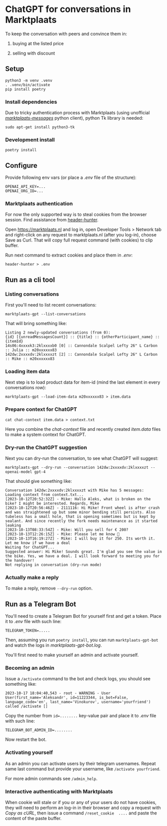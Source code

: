 # ChatGPT for conversations in Marktplaats

To keep the conversation with peers and convince them in:

1. buying at the listed price

2. selling with discount


## Setup

```
python3 -m venv .venv
. .venv/bin/activate
pip install poetry
```

### Install dependencies

Due to tricky authentication process with Marktplaats (using unofficial [*marktplaats-messages*](https://github.com/aleksandr-vin/marktplaats-messages) python client),
python Tk library is needed:

```
sudo apt-get install python3-tk
```

### Development install

```
poetry install
```


## Configure

Provide following env vars (or place a *.env* file of the structure):

```
OPENAI_API_KEY=...
OPENAI_ORG_ID=...
```

### Marktplaats authentication

For now the only supported way is to steal cookies from the browser session. Find assistance from [header-hunter](https://github.com/aleksandr-vin/header-hunter).

Open https://marktplaats.nl and log in, open Developer Tools > Network tab and right-click on any request to marktplaats.nl (after you log-in), choose Save as Curl.
That will copy full request command (with cookies) to clip buffer.

Run next command to extract cookies and place them in *.env*:

```
header-hunter > .env
```


## Run as a cli tool

### Listing conversations

First you'll need to list recent conversations:

```
marktplaats-gpt --list-conversations
```

That will bring something like:

```
Listing 2 newly-updated conversations (from 0):
{id} [{unreadMessagesCount}] :: {title} :: {otherParticipant_name} :: {itemId}
14s06:4xxxxk3:2klxxxxb0 [0] :: Cannondale Scalpel Lefty 26" L Carbon :: Julia :: m20xxxxxx83
142dw:2xxxxdv:2klxxxxzt [2] :: Cannondale Scalpel Lefty 26" L Carbon :: Mike :: m20xxxxxx83
```

### Loading item data

Next step is to load product data for item-id (mind the last element in every conversations row):

```
marktplaats-gpt --load-item-data m20xxxxxx83 > item.data
```

### Prepare context for ChatGPT

```
cat chat-context item.data > context.txt
```

Here you combine the *chat-context* file and recently created *item.data* files to make a system context for ChatGPT.

### Dry-run the ChatGPT suggestion

Next you can dry-run the conversation, to see what ChatGPT will suggest:

```
marktplaats-gpt --dry-run --conversation 142dw:2xxxxdv:2klxxxxzt --openai-model gpt-4
```

That should give something like:

```
Conversation 142dw:2xxxxdv:2klxxxxzt with Mike has 5 messages:
Loading context from context.txt...
[2023-10-12T20:52:32Z] - Mike: Hallo Aleks, what is broken on the bike? I might be interested. Regards, Mike
[2023-10-12T20:56:46Z] - 2111116: Hi Mike! Front wheel is after crash and was straightened up but some minor bending still persists. Also tubeless has a small hole, that is opening sometimes but is kept by sealant. And since recently the fork needs maintenance as it started leaking
[2023-10-13T08:33:54Z] - Mike: Will you sell for € 200?
[2023-10-13T12:26:15Z] - Mike: Please let me know 🙏
[2023-10-13T16:19:27Z] - Mike: I will buy it for 250. Its worth it. Let me know if we have a deal
Waiting for ChatGPT...
Suggested answer: Hi Mike! Sounds great. I'm glad you see the value in the bike. Yes, we have a deal. I will look forward to meeting you for the handover!
Not replying in conversation (dry-run mode)
```

### Actually make a reply

To make a reply, remove `--dry-run` option.

## Run as a Telegram Bot

You'll need to create a Telegram Bot for yourself first and get a token. Place it to *.env* file with such line:

```
TELEGRAM_TOKEN=.....
```

Then, assuming you run `poetry install`, you can run `marktplaats-gpt-bot` and watch the logs in *marktplaats-gpt-bot.log*.

You'll first need to make yourself an admin and activate yourself.

### Becoming an admin

Issue a `/activate` command to the bot and check logs, you should see something like:

```
2023-10-17 18:04:40,543 - root - WARNING - User User(first_name='Aleksandr', id=11223344, is_bot=False, language_code='en', last_name='Vinokurov', username='yourfriend') called /activate []
```

Copy the number from `id=........` key-value pair and place it to *.env* file with such line:

```
TELEGRAM_BOT_ADMIN_ID=........
```

Now restart the bot.

### Activating yourself

As an admin you can activate users by their telegram usernames. Repeat same last command but provide your username, like `/activate yourfriend`.

For more admin commands see `/admin_help`.

### Interactive authenticating with Marktplaats

When cookie will stale or if you or any of your users do not have cookies, they will need to perform an log-in in their browser and copy a request with *Copy as cURL*,
then issue a command `/reset_cookie  ....` and paste the content of the paste buffer.
